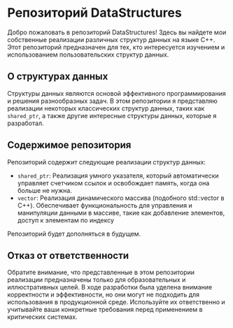 # Репозиторий DataStructures

Добро пожаловать в репозиторий DataStructures! Здесь вы найдете мои собственные реализации различных структур данных на языке C++. Этот репозиторий предназначен для тех, кто интересуется изучением и использованием пользовательских структур данных.

## О структурах данных

Структуры данных являются основой эффективного программирования и решения разнообразных задач. В этом репозитории я представляю реализации некоторых классических структур данных, таких как `shared_ptr`, а также другие интересные структуры данных, которые я разработал.

## Содержимое репозитория

Репозиторий содержит следующие реализации структур данных:

- `shared_ptr`: Реализация умного указателя, который автоматически управляет счетчиком ссылок и освобождает память, когда она больше не нужна.
- `vector`: Реализация динамического массива (подобного std::vector в C++). Обеспечивает функциональность для управления и манипуляции данными в массиве, такие как добавление элементов, доступ к элементам по индексу

Репозиторий будет дополняться  в будущем.

## Отказ от ответственности

Обратите внимание, что представленные в этом репозитории реализации предназначены только для образовательных и иллюстративных целей. В ходе разработки была уделена внимание корректности и эффективности, но они могут не подходить для использования в продукционной среде. Используйте их ответственно и учитывайте ваши конкретные требования перед применением в критических системах.
